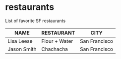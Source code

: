 # restaurants
List of favorite SF restaurants

 NAME | RESTAURANT | CITY
---|---|---
Lisa Leese | Flour + Water | San Francisco
Jason Smith | Chachacha | San Francisco
